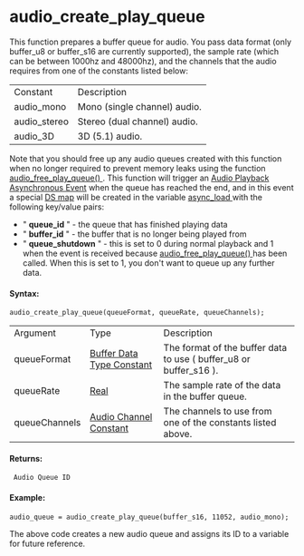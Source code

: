 # audio_create_play_queue

This function prepares a buffer queue for audio. You pass data format
(only buffer_u8 or buffer_s16 are currently supported), the sample rate
(which can be between 1000hz and 48000hz), and the channels that the
audio requires from one of the constants listed below:

|                |                              |
|----------------|------------------------------|
| Constant       | Description                  |
|  audio_mono    | Mono (single channel) audio. |
|  audio_stereo  | Stereo (dual channel) audio. |
|  audio_3D      | 3D (5.1) audio.              |

Note that you should free up any audio queues created with this function
when no longer required to prevent memory leaks using the function [
audio_free_play_queue() ](audio_free_play_queue) . This function
will trigger an [Audio Playback Asynchronous
Event](../../../../../The_Asset_Editors/Object_Properties/Async_Events/Audio_Playback)
when the queue has reached the end, and in this event a special
[DS map](../../../Data_Structures/DS_Maps/DS_Maps) will be created
in the variable [ async_load
](../../../../GML_Overview/Variables/Builtin_Global_Variables/async_load)
with the following key/value pairs:

-   " **queue_id** " - the queue that has finished playing data
-   " **buffer_id** " - the buffer that is no longer being played from
-   " **queue_shutdown** " - this is set to 0 during normal playback and
    1 when the event is received because [ audio_free_play_queue()
    ](audio_free_play_queue) has been called. When this is set to 1,
    you don't want to queue up any further data.

#### Syntax:

``` gml
audio_create_play_queue(queueFormat, queueRate, queueChannels);
```

|               |                                                                                                                                                   |                                                                       |
|---------------|---------------------------------------------------------------------------------------------------------------------------------------------------|-----------------------------------------------------------------------|
| Argument      | Type                                                                                                                                              | Description                                                           |
| queueFormat   |  [Buffer Data Type Constant](../../../../../../GameMaker_Language/GML_Reference/Buffers/buffer_write)                                         | The format of the buffer data to use ( buffer_u8 or buffer_s16 ).     |
| queueRate     |  [Real](../../../../../../GameMaker_Language/GML_Overview/Data_Types)                                                                         | The sample rate of the data in the buffer queue.                      |
| queueChannels |  [Audio Channel Constant](../../../../../../GameMaker_Language/GML_Reference/Asset_Management/Audio/Audio_Buffers/audio_create_buffer_sound)  | The channels to use from one of the constants listed above.           |

#### Returns:

``` gml
 Audio Queue ID
```

#### Example:

``` gml
audio_queue = audio_create_play_queue(buffer_s16, 11052, audio_mono);
```

The above code creates a new audio queue and assigns its ID to a
variable for future reference.
